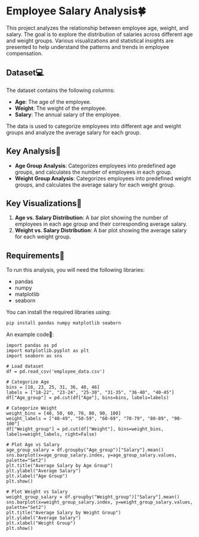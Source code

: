 # Employee Salary Analysis🍀

This project analyzes the relationship between employee age, weight, and salary. The goal is to explore the distribution of salaries across different age and weight groups. Various visualizations and statistical insights are presented to help understand the patterns and trends in employee compensation.

## Dataset💻

The dataset contains the following columns:

- **Age**: The age of the employee.
- **Weight**: The weight of the employee.
- **Salary**: The annual salary of the employee.

The data is used to categorize employees into different age and weight groups and analyze the average salary for each group.

## Key Analysis📝

- **Age Group Analysis**: Categorizes employees into predefined age groups, and calculates the number of employees in each group.
- **Weight Group Analysis**: Categorizes employees into predefined weight groups, and calculates the average salary for each weight group.

## Key Visualizations🤖

1. **Age vs. Salary Distribution**: A bar plot showing the number of employees in each age group and their corresponding average salary.
2. **Weight vs. Salary Distribution**: A bar plot showing the average salary for each weight group.

## Requirements👾

To run this analysis, you will need the following libraries:

- pandas
- numpy
- matplotlib
- seaborn

You can install the required libraries using:

```bash
pip install pandas numpy matplotlib seaborn
```

An example code🚀:
```
import pandas as pd
import matplotlib.pyplot as plt
import seaborn as sns

# Load dataset
df = pd.read_csv('employee_data.csv')

# Categorize Age
bins = [18, 23, 25, 31, 36, 40, 46]
labels = ["18-22", "23-24", "25-30", "31-35", "36-40", "40-45"]
df["Age_group"] = pd.cut(df["Age"], bins=bins, labels=labels)

# Categorize Weight
weight_bins = [40, 50, 60, 70, 80, 90, 100]
weight_labels = ["40-49", "50-59", "60-69", "70-79", "80-89", "90-100"]
df["Weight_group"] = pd.cut(df["Weight"], bins=weight_bins, labels=weight_labels, right=False)

# Plot Age vs Salary
age_group_salary = df.groupby("Age_group")["Salary"].mean()
sns.barplot(x=age_group_salary.index, y=age_group_salary.values, palette="Set2")
plt.title("Average Salary by Age Group")
plt.ylabel("Average Salary")
plt.xlabel("Age Group")
plt.show()

# Plot Weight vs Salary
weight_group_salary = df.groupby("Weight_group")["Salary"].mean()
sns.barplot(x=weight_group_salary.index, y=weight_group_salary.values, palette="Set2")
plt.title("Average Salary by Weight Group")
plt.ylabel("Average Salary")
plt.xlabel("Weight Group")
plt.show()
